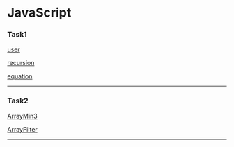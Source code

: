 # JavaScript

<h3>Task1</h3>
<p><a href="https://jsfiddle.net/viktoria_fomenok/nutoemk6/">user</a></p>
<p><a href="https://jsfiddle.net/viktoria_fomenok/g410pss1/ ">recursion</a></p>
<p><a href="https://jsfiddle.net/viktoria_fomenok/q97b229h/">equation</a></p>
<hr>
<h3>Task2</h3>
<p><a href="https://jsfiddle.net/viktoria_fomenok/f44zgv4s/">ArrayMin3</a></p>
<p><a href="https://jsfiddle.net/viktoria_fomenok/04gurap2/">ArrayFilter</a></p>
<hr>



